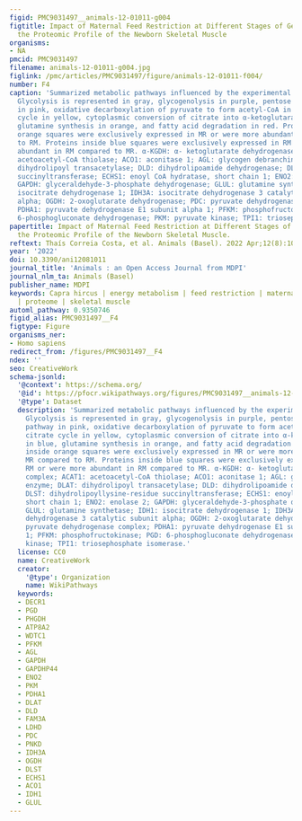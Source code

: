 ```yaml
---
figid: PMC9031497__animals-12-01011-g004
figtitle: Impact of Maternal Feed Restriction at Different Stages of Gestation on
  the Proteomic Profile of the Newborn Skeletal Muscle
organisms:
- NA
pmcid: PMC9031497
filename: animals-12-01011-g004.jpg
figlink: /pmc/articles/PMC9031497/figure/animals-12-01011-f004/
number: F4
caption: 'Summarized metabolic pathways influenced by the experimental treatments.
  Glycolysis is represented in gray, glycogenolysis in purple, pentose phosphate pathway
  in pink, oxidative decarboxylation of pyruvate to form acetyl-CoA in green, citrate
  cycle in yellow, cytoplasmic conversion of citrate into α-ketoglutarate in blue,
  glutamine synthesis in orange, and fatty acid degradation in red. Proteins inside
  orange squares were exclusively expressed in MR or were more abundant in MR compared
  to RM. Proteins inside blue squares were exclusively expressed in RM or were more
  abundant in RM compared to MR. α-KGDH: α- ketoglutarate dehydrogenase complex; ACAT1:
  acetoacetyl-CoA thiolase; ACO1: aconitase 1; AGL: glycogen debranching enzyme; DLAT:
  dihydrolipoyl transacetylase; DLD: dihydrolipoamide dehydrogenase; DLST: dihydrolipoyllysine-residue
  succinyltransferase; ECHS1: enoyl CoA hydratase, short chain 1; ENO2: enolase 2;
  GAPDH: glyceraldehyde-3-phosphate dehydrogenase; GLUL: glutamine synthetase; IDH1:
  isocitrate dehydrogenase 1; IDH3A: isocitrate dehydrogenase 3 catalytic subunit
  alpha; OGDH: 2-oxoglutarate dehydrogenase; PDC: pyruvate dehydrogenase complex;
  PDHA1: pyruvate dehydrogenase E1 subunit alpha 1; PFKM: phosphofructokinase; PGD:
  6-phosphogluconate dehydrogenase; PKM: pyruvate kinase; TPI1: triosephosphate isomerase.'
papertitle: Impact of Maternal Feed Restriction at Different Stages of Gestation on
  the Proteomic Profile of the Newborn Skeletal Muscle.
reftext: Thaís Correia Costa, et al. Animals (Basel). 2022 Apr;12(8):1011.
year: '2022'
doi: 10.3390/ani12081011
journal_title: 'Animals : an Open Access Journal from MDPI'
journal_nlm_ta: Animals (Basel)
publisher_name: MDPI
keywords: Capra hircus | energy metabolism | feed restriction | maternal nutrition
  | proteome | skeletal muscle
automl_pathway: 0.9350746
figid_alias: PMC9031497__F4
figtype: Figure
organisms_ner:
- Homo sapiens
redirect_from: /figures/PMC9031497__F4
ndex: ''
seo: CreativeWork
schema-jsonld:
  '@context': https://schema.org/
  '@id': https://pfocr.wikipathways.org/figures/PMC9031497__animals-12-01011-g004.html
  '@type': Dataset
  description: 'Summarized metabolic pathways influenced by the experimental treatments.
    Glycolysis is represented in gray, glycogenolysis in purple, pentose phosphate
    pathway in pink, oxidative decarboxylation of pyruvate to form acetyl-CoA in green,
    citrate cycle in yellow, cytoplasmic conversion of citrate into α-ketoglutarate
    in blue, glutamine synthesis in orange, and fatty acid degradation in red. Proteins
    inside orange squares were exclusively expressed in MR or were more abundant in
    MR compared to RM. Proteins inside blue squares were exclusively expressed in
    RM or were more abundant in RM compared to MR. α-KGDH: α- ketoglutarate dehydrogenase
    complex; ACAT1: acetoacetyl-CoA thiolase; ACO1: aconitase 1; AGL: glycogen debranching
    enzyme; DLAT: dihydrolipoyl transacetylase; DLD: dihydrolipoamide dehydrogenase;
    DLST: dihydrolipoyllysine-residue succinyltransferase; ECHS1: enoyl CoA hydratase,
    short chain 1; ENO2: enolase 2; GAPDH: glyceraldehyde-3-phosphate dehydrogenase;
    GLUL: glutamine synthetase; IDH1: isocitrate dehydrogenase 1; IDH3A: isocitrate
    dehydrogenase 3 catalytic subunit alpha; OGDH: 2-oxoglutarate dehydrogenase; PDC:
    pyruvate dehydrogenase complex; PDHA1: pyruvate dehydrogenase E1 subunit alpha
    1; PFKM: phosphofructokinase; PGD: 6-phosphogluconate dehydrogenase; PKM: pyruvate
    kinase; TPI1: triosephosphate isomerase.'
  license: CC0
  name: CreativeWork
  creator:
    '@type': Organization
    name: WikiPathways
  keywords:
  - DECR1
  - PGD
  - PHGDH
  - ATP8A2
  - WDTC1
  - PFKM
  - AGL
  - GAPDH
  - GAPDHP44
  - ENO2
  - PKM
  - PDHA1
  - DLAT
  - DLD
  - FAM3A
  - LDHD
  - PDC
  - PNKD
  - IDH3A
  - OGDH
  - DLST
  - ECHS1
  - ACO1
  - IDH1
  - GLUL
---
```

